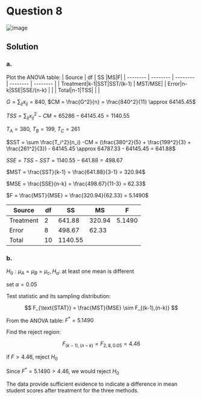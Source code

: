 # Question 8
![image](https://github.com/user-attachments/assets/e2d4a7e0-ac52-4584-af8a-063d17228fff)
## Solution
### a.
Plot the ANOVA table:
| Source | df | SS |MS|F|
| -------- | -------- | -------- | -------- | -------- |
| Treatment|k-1|SST|SST/(k-1) | MST/MSE|
| Error|n-k|SSE|SSE/(n-k) | |
| Total|n-1|TSS| | |

$G = \sum_{ij}x_{ij} = 840,$ $CM = \frac{G^2}{n} = \frac{840^2}{11} \approx 64145.45$
  
$TSS = \sum_{ij} x_{ij}^2 - CM = 65286 - 64145.45 = 1140.55$

$T_A = 380,$ $T_B = 199,$ $T_C = 261$

$SST = \sum \frac{T_i^2}{n_i} -CM = (\frac{380^2}{5} + \frac{199^2}{3} + \frac{261^2}{3}) - 64145.45 \approx 64787.33 - 64145.45 = 641.88$

$SSE = TSS - SST = 1140.55 - 641.88 = 498.67$
  
$MST = \frac{SST}{k-1} = \frac{641.88}{3-1} = 320.94$

$MSE = \frac{SSE}{n-k} = \frac{498.67}{11-3} = 62.33$

$F = \frac{MST}{MSE} = \frac{320.94}{62.33} = 5.1490$

| Source | df | SS |MS|F|
| -------- | -------- | -------- | -------- | -------- |
| Treatment|2| 641.88|320.94 |5.1490 |
| Error|8|498.67| 62.33| |
| Total|10|1140.55| | |

### b.
$H_0: \mu_A = \mu_B = \mu_c, H_a:$ at least one mean is different

set $\alpha = 0.05$

Test statistic and its sampling distribution:

$$
F_{\text{STAT}} = \frac{MST}{MSE} \sim F_{(k-1),(n-k)}
$$

From the ANOVA table: $F^* = 5.1490$

Find the reject region:

$$
F_{(k-1),(n-k)} = F_{2,8,0.05}  = 4.46
$$

if $F > 4.46$, reject $H_0$

Since $F^* = 5.1490 > 4.46$, we would reject $H_0$

The data provide sufficient evidence to indicate a difference in mean student scores after treatment for the three methods.
